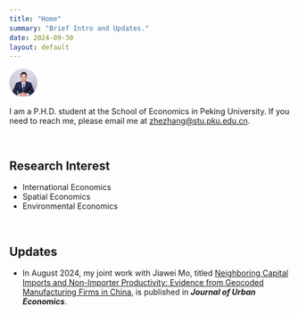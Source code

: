 ```yaml
---
title: "Home"
summary: "Brief Intro and Updates."
date: 2024-09-30
layout: default
---
```


<img src="research/photo-github-round2.jpg" width="10%" >

I am a P.H.D. student at the School of Economics in Peking University. If you need to reach me, please email me at [zhezhang@stu.pku.edu.cn](mailto:zhezhang@stu.pku.edu.cn).

&nbsp;
## Research Interest
- International Economics
- Spatial Economics
- Environmental Economics

&nbsp;
## Updates
- In August 2024, my joint work with Jiawei Mo, titled [Neighboring Capital Imports and Non-Importer Productivity: Evidence from Geocoded Manufacturing Firms in China](https://www.sciencedirect.com/science/article/abs/pii/S0094119024000627), is published in ***Journal of Urban Economics***.
